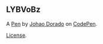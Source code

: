 LYBVoBz
-------


A [Pen](https://codepen.io/johaodorado/pen/LYBVoBz) by [Johao Dorado](https://codepen.io/johaodorado) on [CodePen](https://codepen.io).

[License](https://codepen.io/license/pen/LYBVoBz).